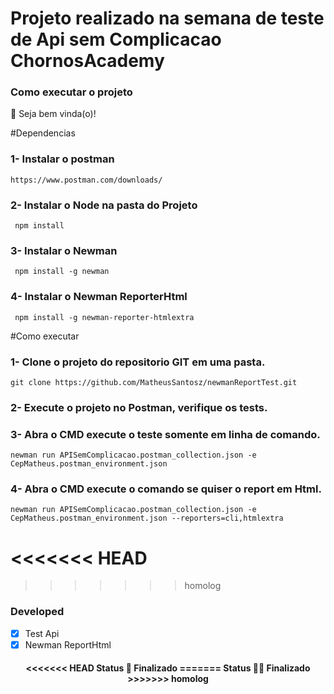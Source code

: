 <h1>Projeto realizado na semana de teste de Api sem Complicacao ChornosAcademy</h1>
<h3>Como executar o projeto</h3>

👋 Seja bem vinda(o)!

#Dependencias

### 1- Instalar o postman 
```
https://www.postman.com/downloads/
```

### 2- Instalar o Node na pasta do Projeto
```
 npm install
```

### 3- Instalar o Newman 
```
 npm install -g newman
```

### 4- Instalar o Newman  ReporterHtml
```
 npm install -g newman-reporter-htmlextra
```

#Como executar
  
 ### 1- Clone o projeto do repositorio GIT em uma pasta.
```
git clone https://github.com/MatheusSantosz/newmanReportTest.git
```
  
### 2- Execute o projeto no Postman, verifique os tests.


### 3- Abra o CMD execute o teste somente em linha de comando.
```
newman run APISemComplicacao.postman_collection.json -e CepMatheus.postman_environment.json
```
### 4- Abra o CMD execute o comando se quiser o report em Html.
```
newman run APISemComplicacao.postman_collection.json -e CepMatheus.postman_environment.json --reporters=cli,htmlextra
```

<<<<<<< HEAD
=======


>>>>>>> homolog
### Developed

- [x] Test Api
- [x] Newman ReportHtml

<h4 align="center"> 
<<<<<<< HEAD
	 Status 🚀 Finalizado 
=======
	 Status 🚀🚀 Finalizado 
>>>>>>> homolog
</h4>